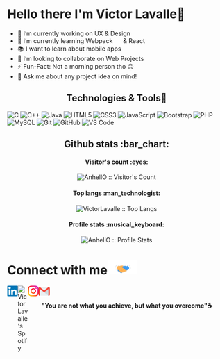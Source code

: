 # Hello there I'm Victor Lavalle🖖

- 🔭 I’m currently working on UX & Design <br>
- 🌱 I’m currently learning Webpack <img src="https://blog.pleets.org/img/articles/webpack-icon.png"  height="13" width="16">  & React <img src="https://cdn.iconscout.com/icon/free/png-512/react-1-282599.png"  height="13" width="16">  <br>
-  :books: I want to learn about mobile apps <img src="https://cdn.worldvectorlogo.com/logos/android-4.svg"  height="13" width="22"> <br>
- 👯 I’m looking to collaborate on Web Projects <br>
- ⚡️ Fun-Fact: Not a morning person tho 🙃
- 💬 Ask me about any project idea on mind! <br>


<h2 align="center">Technologies & Tools🔧</h2>

<p align="center">
  
![C](https://img.shields.io/badge/-3d3d3d?style=flat&logo=c&logoColor=white&link=https://github.com/VictorLavalle)
![C++](https://img.shields.io/badge/-C++-yellow?style=flat&logo=c%2B%2B)
![Java](https://img.shields.io/badge/Java-orange?style=flat&logo=java&logoColor=white&link=https://github.com/VictorLavalle)
![HTML5](https://img.shields.io/badge/-HTML5-%23E44D27?style=flat-square&logo=html5&logoColor=ffffff)
![CSS3](https://img.shields.io/badge/-CSS3-%231572B6?style=flat-square&logo=css3)
![JavaScript](https://img.shields.io/badge/-JavaScript-black?style=flat-square&logo=javascript)
![Bootstrap](https://img.shields.io/badge/-Bootstrap-563D7C?style=flat-square&logo=bootstrap)
![PHP](https://img.shields.io/badge/-PHP-black?style=flat-square&logo=php)
![MySQL](https://img.shields.io/badge/-MySQL-white?style=flat-square&logo=mysql)
![Git](https://img.shields.io/badge/-Git-black?style=flat-square&logo=git)
![GitHub](https://img.shields.io/badge/-GitHub-181717?style=flat-square&logo=github)
![VS Code](http://img.shields.io/badge/-VS%20Code-007ACC?style=flat-square&logo=visual-studio-code)


</p>

<h2 align="center">Github stats :bar_chart:</h2>
<h4 align="center">Visitor's count :eyes:</h4>
<p align="center"><img src="https://profile-counter.glitch.me/{VictorLavalle}/count.svg" alt="AnhellO :: Visitor's Count" /></p>

<h4 align="center">Top langs :man_technologist:</h4>

<p align="center"><img src="https://github-readme-stats.vercel.app/api/top-langs/?username=VictorLavalle&langs_count=10&theme=tokyonight&layout=compact" alt="VictorLavalle :: Top Langs" /></p>

<h4 align="center">Profile stats :musical_keyboard:</h4>

<p align="center"><img src="https://github-readme-stats.vercel.app/api?username=VictorLavalle&show_icons=true&theme=synthwave" alt="AnhellO :: Profile Stats" /></p>

# Connect with me<img src="https://github.com/SatYu26/SatYu26/blob/master/Assets/Handshake.gif" height="32px">

  <a href="https://www.linkedin.com/in/victorlavalle/" target="_blank">
    <img align="left" alt="Victor Lavalle's LinkedIN" title="LinkedIn | Victor Lavalle" width="24px"
         src="https://github.com/SatYu26/SatYu26/blob/master/Assets/Linkedin.svg" />
  </a> 
<a href="https://open.spotify.com/user/12162491139?si=eNAYvt67Q9O8VE_Q71DKjA&nd=1" target="_blank">
  <img align="left" alt="Victor Lavalle's Spotify" title="Spotify | Victor Lavalle" width="24px"
       src="https://raw.githubusercontent.com/peterthehan/peterthehan/master/assets/spotify.svg" />
</a>
  <a href="https://www.instagram.com/vmlc.exe/ " target="_blank">
    <img align="left" alt="Victor Lavalle's Instagram" title="Instagram | Victor Lavalle" width="24px" src="https://github.com/SatYu26/SatYu26/blob/master/Assets/Instagram.svg" />
  </a> 
  <a href="mailto:vmlc1499@gmail.com?Subject=Aqui%20el%20asunto%20del%20mail">
    <img align="left" alt="Victor Lavalle's Gmail" title="Gmail | Victor Lavalle" width="26px" src="https://github.com/SatYu26/SatYu26/blob/master/Assets/Gmail.svg" />
  </a>
  
<br> 
<h4 align="center">"You are not what you achieve, but what you overcome"☕</h4>
